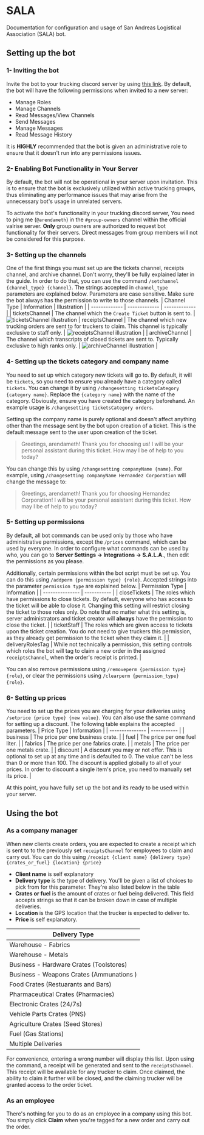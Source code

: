 # SALA
Documentation for configuration and usage of San Andreas Logistical Association (SALA) bot.

## Setting up the bot
### 1- Inviting the bot
Invite the bot to your trucking discord server by using [this link](https://discord.com/api/oauth2/authorize?client_id=976183145374318683&permissions=76816&scope=bot).
By default, the bot will have the following permissions when invited to a new server:
- Manage Roles
- Manage Channels
- Read Messages/View Channels
- Send Messages
- Manage Messages
- Read Message History

It is **HIGHLY** recommended that the bot is given an administrative role to ensure that it doesn't run into any permissions issues.

### 2- Enabling Bot Functionality in Your Server

By default, the bot will not be operational in your server upon invitation. This is to ensure that the bot is exclusively utilized within active trucking groups, thus eliminating any performance issues that may arise from the unnecessary bot's usage in unrelated servers.

To activate the bot's functionality in your trucking discord server, You need to ping me (`@arendameth`) in the `#group-owners` channel within the official valrise server. **Only** group owners are authorized to request bot functionality for their servers. Direct messages from group members will not be considered for this purpose.

### 3- Setting up the channels
One of the first things you must set up are the tickets channel, receipts channel, and archive channel. Don't worry, they'll be fully explained later in the guide. In order to do that, you can use the command `/setchannel {channel_type} {channel}`. The strings accepted in `channel_type` parameters are explained below. Parameters are case sensitive. Make sure the bot always has the permission to write to those channels.
| Channel Type  | Information | Illustration |
| ------------- | ------------- | ------------- |
| ticketsChannel  | The channel which the `Create Ticket` button is sent to. | ![ticketsChannel illustration](https://i.ibb.co/PD8LZsK/image.png)
| receiptsChannel  | The channel which new trucking orders are sent to for truckers to claim. This channel is typically exclusive to staff only. | ![receiptsChannel illustration](https://i.ibb.co/KFDGnNY/image.png) |
| archiveChannel | The channel which transcripts of closed tickets are sent to. Typically exclusive to high ranks only. | ![archiveChannel illustration](https://i.ibb.co/71yVP24/image.png) |

### 4- Setting up the tickets category and company name
You need to set up which category new tickets will go to. By default, it will be `tickets`, so you need to ensure you already have a category called `tickets`. You can change it by using `/changesetting ticketsCategory {category name}`. Replace the `{category name}` with the name of the category. Obviously, ensure you have created the category beforehand. An example usage is `/changesetting ticketsCategory orders`.

Setting up the company name is purely optional and doesn't affect anything other than the message sent by the bot upon creation of a ticket. This is the default message sent to the user upon creation of the ticket.
> Greetings, arendameth! Thank you for choosing us! 
I will be your personal assistant during this ticket. How may I be of help to you today?

You can change this by using `/changesetting companyName {name}`. For example, using `/changesetting companyName Hernandez Corporation` will change the message to:
> Greetings, arendameth! Thank you for choosing Hernandez Corporation! 
I will be your personal assistant during this ticket. How may I be of help to you today?

### 5- Setting up permissions
By default, all bot commands can be used only by those who have administrative permissions, except the `/prices` command, which can be used by everyone. In order to configure what commands can be used by who, you can go to **Server Settings -> Integrations -> S.A.L.A.**, then edit the permissions as you please.

Additionally, certain permissions within the bot script must be set up. You can do this using `/addperm {permission type} {role}`. Accepted strings into the parameter `permission type` are explained below.
| Permission Type | Information |
| --------------- | ----------- |
| closeTickets    | The roles which have permissions to close tickets. By default, everyone who has access to the ticket will be able to close it. Changing this setting will restrict closing the ticket to those roles only. Do note that no matter what this setting is, server administrators and ticket creator will **always** have the permission to close the ticket. |
| ticketStaff     | The roles which are given access to tickets upon the ticket creation. You do not need to give truckers this permission, as they already get permission to the ticket when they claim it. |
| deliveryRolesTag | While not technically a permission, this setting controls which roles the bot will tag to claim a new order in the assigned `receiptsChannel`, when the order's receipt is printed. |

You can also remove permissions using `/removeperm {permission type} {role}`, or clear the permissions using `/clearperm {permission_type} {role}`.

### 6- Setting up prices
You need to set up the prices you are charging for your deliveries using `/setprice {price type} {new value}`. You can also use the same command for setting up a discount. The following table explains the accepted parameters.
| Price Type | Information |
| --------------- | ----------- |
| business    | The price per one business crate. |
| fuel     | The price per one fuel liter. |
| fabrics | The price per one fabrics crate. |
| metals | The price per one metals crate. |
| discount | A discount you may or not offer. This is optional to set up at any time and is defaulted to 0. The value can't be less than 0 or more than 100. The discount is applied globally to all of your prices. In order to discount a single item's price, you need to manually set its price. |

At this point, you have fully set up the bot and its ready to be used within your server.

## Using the bot
### As a company manager
When new clients create orders, you are expected to create a receipt which is sent to to the previously set `receiptsChannel` for employees to claim and carry out. You can do this using `/receipt {client name} {delivery type} {crates_or_fuel} {location} {price}`
- **Client name** is self explanatory
- **Delivery type** is the type of delivery. You'll be given a list of choices to pick from for this parameter. They're also listed below in the table
- **Crates or fuel** is the amount of crates or fuel being delivered. This field accepts strings so that it can be broken down in case of multiple deliveries.
- **Location** is the GPS location that the trucker is expected to deliver to.
- **Price** is self explanatory.

| Delivery Type |
| ------------- |
| Warehouse - Fabrics |
| Warehouse - Metals |
| Business - Hardware Crates (Toolstores) |
| Business - Weapons Crates (Ammunations ) |
| Food Crates (Restuarants and Bars) |
| Pharmaceutical Crates (Pharmacies) |
| Electronic Crates (24/7s) |
| Vehicle Parts Crates (PNS) |
| Agriculture Crates (Seed Stores) |
| Fuel (Gas Stations) |
| Multiple Deliveries |

For convenience, entering a wrong number will display this list. Upon using the command, a receipt will be generated and sent to the `receiptsChannel`. This receipt will be available for any trucker to claim. Once claimed, the ability to claim it further will be closed, and the claiming trucker will be granted access to the order ticket.

### As an employee
There's nothing for you to do as an employee in a company using this bot. You simply click **Claim** when you're tagged for a new order and carry out the order.

